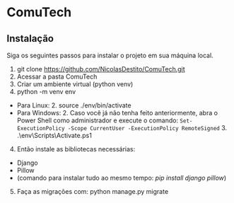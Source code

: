 # ComuTech

## Instalação

Siga os seguintes passos para instalar o projeto em sua máquina local.

1. git clone https://github.com/NicolasDestito/ComuTech.git
2. Acessar a pasta ComuTech
3. Criar um ambiente virtual (python venv)
  1. python -m venv env
  - Para Linux:
    2. source ./env/bin/activate
  - Para Windows:
    2. Caso você já não tenha feito anteriormente, abra o Power Shell como administrador e execute o comando:
        `Set-ExecutionPolicy -Scope CurrentUser -ExecutionPolicy RemoteSigned`
    3. .\env\Scripts\Activate.ps1
4. Então instale as bibliotecas necessárias:
  - Django
  - Pillow
  - (comando para instalar tudo ao mesmo tempo: *pip install django pillow*)
5. Faça as migrações com: python manage.py migrate
